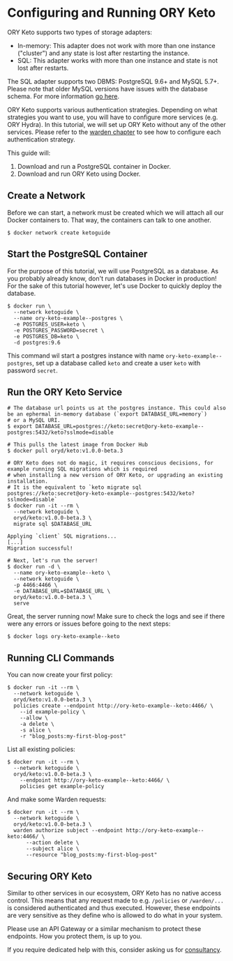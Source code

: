 # Configuring and Running ORY Keto

ORY Keto supports two types of storage adapters:

* In-memory: This adapter does not work with more than one instance ("cluster") and any state is lost after restarting the instance.
* SQL: This adapter works with more than one instance and state is not lost after restarts.

The SQL adapter supports two DBMS: PostgreSQL 9.6+ and MySQL 5.7+. Please note that
older MySQL versions have issues with the database schema.
For more information [go here](https://github.com/ory/hydra/issues/377).

ORY Keto supports various authentication strategies. Depending on what strategies
you want to use, you will have to configure more services (e.g. ORY Hydra). In this tutorial, we will
set up ORY Keto without any of the other services. Please refer to the [warden chapter](./2-warden)
to see how to configure each authentication strategy.

This guide will:

1. Download and run a PostgreSQL container in Docker.
2. Download and run ORY Keto using Docker.

## Create a Network

Before we can start, a network must be created which we will attach all our Docker containers to. That way, the containers
can talk to one another.

```
$ docker network create ketoguide
```

## Start the PostgreSQL Container

For the purpose of this tutorial, we will use PostgreSQL as a database. As you probably already know, don't run databases in Docker in production!
For the sake of this tutorial however, let's use Docker to quickly deploy the database.

```
$ docker run \
  --network ketoguide \
  --name ory-keto-example--postgres \
  -e POSTGRES_USER=keto \
  -e POSTGRES_PASSWORD=secret \
  -e POSTGRES_DB=keto \
  -d postgres:9.6
```

This command wil start a postgres instance with name `ory-keto-example--postgres`, set up a database called `keto`
and create a user `keto` with password `secret`.

## Run the ORY Keto Service

```
# The database url points us at the postgres instance. This could also be an ephermal in-memory database (`export DATABASE_URL=memory`)
# or a MySQL URI.
$ export DATABASE_URL=postgres://keto:secret@ory-keto-example--postgres:5432/keto?sslmode=disable

# This pulls the latest image from Docker Hub
$ docker pull oryd/keto:v1.0.0-beta.3

# ORY Keto does not do magic, it requires conscious decisions, for example running SQL migrations which is required
# when installing a new version of ORY Keto, or upgrading an existing installation.
# It is the equivalent to `keto migrate sql postgres://keto:secret@ory-keto-example--postgres:5432/keto?sslmode=disable`
$ docker run -it --rm \
  --network ketoguide \
  oryd/keto:v1.0.0-beta.3 \
  migrate sql $DATABASE_URL

Applying `client` SQL migrations...
[...]
Migration successful!

# Next, let's run the server!
$ docker run -d \
  --name ory-keto-example--keto \
  --network ketoguide \
  -p 4466:4466 \
  -e DATABASE_URL=$DATABASE_URL \
  oryd/keto:v1.0.0-beta.3 \
  serve
```

Great, the server running now! Make sure to check the logs and see if there were
any errors or issues before going to the next steps:

```
$ docker logs ory-keto-example--keto
```

## Running CLI Commands

You can now create your first policy:

```
$ docker run -it --rm \
  --network ketoguide \
  oryd/keto:v1.0.0-beta.3 \
  policies create --endpoint http://ory-keto-example--keto:4466/ \
    --id example-policy \
    --allow \
    -a delete \
    -s alice \
    -r "blog_posts:my-first-blog-post"
```

List all existing policies:

```
$ docker run -it --rm \
  --network ketoguide \
  oryd/keto:v1.0.0-beta.3 \
    --endpoint http://ory-keto-example--keto:4466/ \
    policies get example-policy
```

And make some Warden requests:

```
$ docker run -it --rm \
  --network ketoguide \
  oryd/keto:v1.0.0-beta.3 \
  warden authorize subject --endpoint http://ory-keto-example--keto:4466/ \
      --action delete \
      --subject alice \
      --resource "blog_posts:my-first-blog-post"
```

## Securing ORY Keto

Similar to other services in our ecosystem, ORY Keto has no native access control. This means that any request
made to e.g. `/policies` or `/warden/...` is considered authenticated and thus executed. However, these endpoints
are very sensitive as they define who is allowed to do what in your system.

Please use an API Gateway or a similar mechanism to protect these endpoints. How you protect them, is up to you.

If you require dedicated help with this, consider asking us for [consultancy](mailto:hi@ory.sh).
